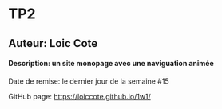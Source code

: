 # TP2

## Auteur: Loic Cote

#### Description: un site monopage avec une naviguation animée

Date de remise: le dernier jour de la semaine #15

GitHub page: https://loiccote.github.io/1w1/
